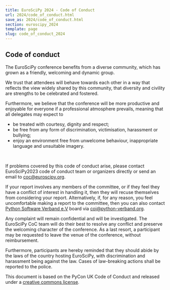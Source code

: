 ```yaml
---
title: EuroSciPy 2024 - Code of Conduct
url: 2024/code_of_conduct.html
save_as: 2024/code_of_conduct.html
section: euroscipy_2024
template: page
slug: code_of_conduct_2024
---
```


## Code of conduct

The EuroSciPy conference benefits from a diverse community, which has grown
as a friendly, welcoming and dynamic group.

We trust that attendees will behave towards each other in a way that
reflects the view widely shared by this community, that diversity and
civility are strengths to be celebrated and fostered.

Furthermore, we believe that the conference will be more productive and
enjoyable for everyone if a professional atmosphere prevails, meaning
that all delegates may expect to

- be treated with courtesy, dignity and respect;
- be free from any form of discrimination, victimisation, harassment or bullying;
- enjoy an environment free from unwelcome behaviour, inappropriate language and unsuitable imagery.

</br>

If problems covered by this code of conduct arise, please contact
EuroSciPy2023 code of conduct team or organizers directly or send an email to coc@euroscipy.org.


If your report involves any members of the committee, or if they feel they
have a conflict of interest in handling it, then they will recuse themselves
from considering your report.
Alternatively, if, for any reason, you feel uncomfortable making
a report to the committee, then you can also contact
[Python Software Verband e.V](https://python-verband.org/#) board via
coi@python-verband.org.

Any complaint will remain confidential and will be investigated. The EuroSciPy
CoC team will do their best to resolve any conflict and preserve the
welcoming character of the conference. As a last resort, a participant
may be requested to leave the venue of the conference, without
reimbursement.

Furthermore, participants are hereby reminded that they should abide by
the laws of the country hosting EuroSciPy, with discrimination and
harassment being against the law. Cases of law-breaking actions shall be
reported to the police.

This document is based on the PyCon UK Code of Conduct and released under
a [creative commons license](http://creativecommons.org/licenses/by-nc-sa/3.0/).
